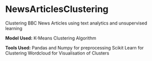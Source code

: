 # NewsArticlesClustering
Clustering BBC News Articles using text analytics and unsupervised learning

**Model Used:**
K-Means Clustering Algorithm

**Tools Used:**
Pandas and Numpy for preprocessing
Scikit Learn for Clustering
Wordcloud for Visualisation of Clusters
